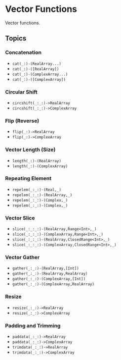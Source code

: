 # Vector Functions

Vector functions.

## Topics

### Concatenation
- ``cat(_:)-(RealArray...)``
- ``cat(_:)-([RealArray])``
- ``cat(_:)-(ComplexArray...)``
- ``cat(_:)-([ComplexArray])``

### Circular Shift
- ``circshift(_:_:)->RealArray``
- ``circshift(_:_:)->ComplexArray``

### Flip (Reverse)
- ``flip(_:)->RealArray``
- ``flip(_:)->ComplexArray``

### Vector Length (Size)
- ``length(_:)-(RealArray)``
- ``length(_:)-(ComplexArray)``

### Repeating Element
- ``repelem(_:_:)-(Real,_)``
- ``repelem(_:_:)-(RealArray,_)``
- ``repelem(_:_:)-(Complex,_)``
- ``repelem(_:_:)-(Complex,_)``

### Vector Slice
- ``slice(_:_:_:)-(RealArray,Range<Int>,_)``
- ``slice(_:_:_:)-(ComplexArray,Range<Int>,_)``
- ``slice(_:_:_:)-(RealArray,ClosedRange<Int>,_)``
- ``slice(_:_:_:)-(ComplexArray,ClosedRange<Int>,_)``

### Vector Gather
- ``gather(_:_:)-(RealArray,[Int])``
- ``gather(_:_:)-(RealArray,RealArray)``
- ``gather(_:_:)-(ComplexArray,[Int])``
- ``gather(_:_:)-(ComplexArray,RealArray)``

### Resize
- ``resize(_:_:)->RealArray``
- ``resize(_:_:)->ComplexArray``

### Padding and Trimming
- ``paddata(_:_:)->RealArray``
- ``paddata(_:_:)->ComplexArray``
- ``trimdata(_:_:)->RealArray``
- ``trimdata(_:_:)->ComplexArray``

